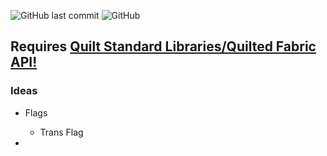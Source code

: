 ![GitHub last commit](https://img.shields.io/github/last-commit/LimePotato/Nelles-Decor) ![GitHub](https://img.shields.io/github/license/LimePotato/Nelles-Decor)

## Requires [Quilt Standard Libraries/Quilted Fabric API!](https://modrinth.com/mod/qsl)


### Ideas
- Flags
  - Trans Flag

-
